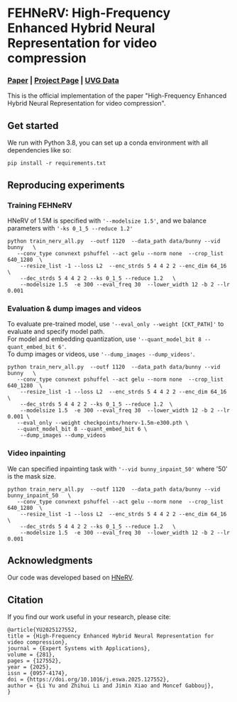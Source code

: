# FEHNeRV: High-Frequency Enhanced Hybrid Neural Representation for video compression  
### [Paper](https://arxiv.org/pdf/2411.06685) | [Project Page](https://vencoders.github.io/) | [UVG Data](http://ultravideo.fi/#testsequences) 


[//]: # ([Hao Chen]&#40;https://haochen-rye.github.io&#41;,)

[//]: # (Matthew Gwilliam,)

[//]: # (Ser-Nam Lim,)

[//]: # ([Abhinav Shrivastava]&#40;https://www.cs.umd.edu/~abhinav/&#41;<br>)
This is the official implementation of the paper "High-Frequency Enhanced Hybrid Neural Representation for video compression".


## Get started
We run with Python 3.8, you can set up a conda environment with all dependencies like so:
```
pip install -r requirements.txt 
```

## Reproducing experiments

### Training FEHNeRV
HNeRV of 1.5M is specified with ```'--modelsize 1.5'```, and we balance parameters with ```'-ks 0_1_5 --reduce 1.2' ```
```
python train_nerv_all.py  --outf 1120  --data_path data/bunny --vid bunny   \
   --conv_type convnext pshuffel --act gelu --norm none  --crop_list 640_1280  \
    --resize_list -1 --loss L2  --enc_strds 5 4 4 2 2 --enc_dim 64_16 \
    --dec_strds 5 4 4 2 2 --ks 0_1_5 --reduce 1.2   \
    --modelsize 1.5  -e 300 --eval_freq 30  --lower_width 12 -b 2 --lr 0.001
```


### Evaluation & dump images and videos
To evaluate pre-trained model, use ```'--eval_only --weight [CKT_PATH]'``` to evaluate and specify model path. \
For model and embedding quantization, use ```'--quant_model_bit 8 --quant_embed_bit 6'```.\
To dump images or videos, use  ```'--dump_images --dump_videos'```.
```
python train_nerv_all.py  --outf 1120  --data_path data/bunny --vid bunny   \
   --conv_type convnext pshuffel --act gelu --norm none  --crop_list 640_1280  \
    --resize_list -1 --loss L2  --enc_strds 5 4 4 2 2 --enc_dim 64_16 \
    --dec_strds 5 4 4 2 2 --ks 0_1_5 --reduce 1.2  \
    --modelsize 1.5  -e 300 --eval_freq 30  --lower_width 12 -b 2 --lr 0.001 \
   --eval_only --weight checkpoints/hnerv-1.5m-e300.pth \
   --quant_model_bit 8 --quant_embed_bit 6 \
    --dump_images --dump_videos
```

### Video inpainting
We can specified inpainting task with ```'--vid bunny_inpaint_50'``` where '50' is the mask size.
```
python train_nerv_all.py  --outf 1120  --data_path data/bunny --vid bunny_inpaint_50   \
   --conv_type convnext pshuffel --act gelu --norm none  --crop_list 640_1280  \
    --resize_list -1 --loss L2  --enc_strds 5 4 4 2 2 --enc_dim 64_16 \
    --dec_strds 5 4 4 2 2 --ks 0_1_5 --reduce 1.2   \
    --modelsize 1.5  -e 300 --eval_freq 30  --lower_width 12 -b 2 --lr 0.001
```
## Acknowledgments

Our code was developed based on [HNeRV](https://github.com/haochen-rye/HNeRV).

## Citation
If you find our work useful in your research, please cite:
```
@article{YU2025127552,
title = {High-Frequency Enhanced Hybrid Neural Representation for video compression},
journal = {Expert Systems with Applications},
volume = {281},
pages = {127552},
year = {2025},
issn = {0957-4174},
doi = {https://doi.org/10.1016/j.eswa.2025.127552},
author = {Li Yu and Zhihui Li and Jimin Xiao and Moncef Gabbouj},
}
```

[//]: # (## Contact)

[//]: # (If you have any questions, please feel free to email the authors: chenh@umd.edu)
